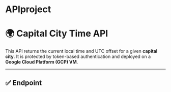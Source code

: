 # APIproject
# 🌍 Capital City Time API

This API returns the current local time and UTC offset for a given **capital city**. It is protected by token-based authentication and deployed on a **Google Cloud Platform (GCP) VM**.

---

## ✅ Endpoint

